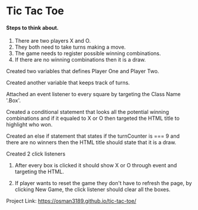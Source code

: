 # Tic Tac Toe

#### Steps to think about.

1. There are two players X and O.
2. They both need to take turns making a move.
3. The game needs to register possible winning combinations.
4. If there are no winning combinations then it is a draw.


Created two variables that defines Player One and Player Two.

Created another variable that keeps track of turns.

Attached an event listener to every square by targeting the Class Name '.Box'.

Created a conditional statement that looks all the potential winning combinations and if it  equaled to X or O then targeted the HTML title to highlight who won.

Created an else if statement that states if the turnCounter is === 9 and there are no winners then the HTML title should state that it is a draw.


Created 2 click listeners

1. After every box is clicked it should show X or O through event and targeting the HTML.

2. If player wants to reset the game they don't have to refresh the page, by clicking New Game, the click listener should clear all the boxes.


Project Link:
https://osman3189.github.io/tic-tac-toe/
